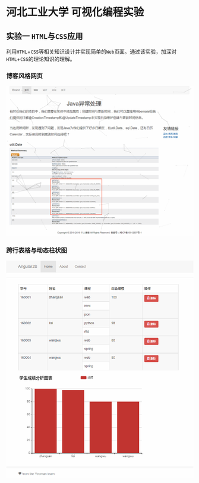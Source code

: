 # 河北工业大学 可视化编程实验

## 实验一 `HTML`与`CSS`应用

利用`HTML`+`CSS`等相关知识设计并实现简单的`Web`页面。通过该实验，加深对`HTML`+`CSS`的理论知识的理解。

### 博客风格网页

![博客风格网页](layout/assets/effect.png)

### 跨行表格与动态柱状图

![跨行表格与动态柱状图](table/assets/effect.png)
